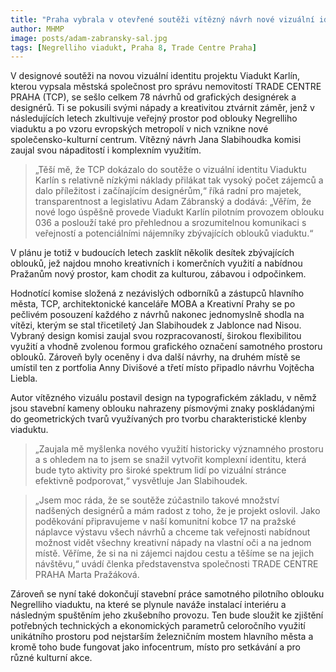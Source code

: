 ```yaml
---
title: "Praha vybrala v otevřené soutěži vítězný návrh nové vizuální identity Viaduktu Karlín"
author: MHMP
image: posts/adam-zabransky-sal.jpg
tags: [Negrelliho viadukt, Praha 8, Trade Centre Praha]
---
```

 
V designové soutěži na novou vizuální identitu projektu Viadukt Karlín, kterou vypsala městská společnost pro správu nemovitostí TRADE CENTRE PRAHA (TCP), se sešlo celkem 78 návrhů od grafických designérek a designérů. Ti se pokusili svými nápady a kreativitou ztvárnit záměr, jenž v následujících letech zkultivuje veřejný prostor pod oblouky Negrelliho viaduktu a po vzoru evropských metropolí v nich vznikne nové společensko-kulturní centrum. Vítězný návrh Jana Slabihoudka komisi zaujal svou nápaditostí i komplexním využitím.

> „Těší mě, že TCP dokázalo do soutěže o vizuální identitu Viaduktu Karlín s relativně nízkými náklady přilákat tak vysoký počet zájemců a dalo příležitost i začínajícím designérům,“ říká radní pro majetek, transparentnost a legislativu Adam Zábranský a dodává: „Věřím, že nové logo úspěšně provede Viadukt Karlín pilotním provozem oblouku 036 a poslouží také pro přehlednou a srozumitelnou komunikaci s veřejností a potenciálními nájemníky zbývajících oblouků viaduktu.“

V plánu je totiž v budoucích letech zasklít několik desítek zbývajících oblouků, jež najdou mnoho kreativních i komerčních využití a nabídnou Pražanům nový prostor, kam chodit za kulturou, zábavou i odpočinkem.

Hodnotící komise složená z nezávislých odborníků a zástupců hlavního města, TCP, architektonické kanceláře MOBA a Kreativní Prahy se po pečlivém posouzení každého z návrhů nakonec jednomyslně shodla na vítězi, kterým se stal třicetiletý Jan Slabihoudek z Jablonce nad Nisou. Vybraný design komisi zaujal svou rozpracovaností, širokou flexibilitou využití a vhodně zvolenou formou grafického označení samotného prostoru oblouků. Zároveň byly oceněny i dva další návrhy, na druhém místě se umístil ten z portfolia Anny Divišové a třetí místo připadlo návrhu Vojtěcha Liebla.

Autor vítězného vizuálu postavil design na typografickém základu, v němž jsou stavební kameny oblouku nahrazeny písmovými znaky poskládanými do geometrických tvarů využívaných pro tvorbu charakteristické klenby viaduktu. 

> „Zaujala mě myšlenka nového využití historicky významného prostoru a s ohledem na to jsem se snažil vytvořit komplexní identitu, která bude tyto aktivity pro široké spektrum lidí po vizuální stránce efektivně podporovat,“ vysvětluje Jan Slabihoudek.

> „Jsem moc ráda, že se soutěže zúčastnilo takové množství nadšených designérů a mám radost z toho, že je projekt oslovil. Jako poděkování připravujeme v naší komunitní kobce 17 na pražské náplavce výstavu všech návrhů a chceme tak veřejnosti nabídnout možnost vidět všechny kreativní nápady na vlastní oči a na jednom místě. Věříme, že si na ni zájemci najdou cestu a těšíme se na jejich návštěvu,“ uvádí členka představenstva společnosti TRADE CENTRE PRAHA Marta Pražáková.

Zároveň se nyní také dokončují stavební práce samotného pilotního oblouku Negrelliho viaduktu, na které se plynule naváže instalací interiéru a následným spuštěním jeho zkušebního provozu. Ten bude sloužit ke zjištění potřebných technických a ekonomických parametrů celoročního využití unikátního prostoru pod nejstarším železničním mostem hlavního města a kromě toho bude fungovat jako infocentrum, místo pro setkávání a pro různé kulturní akce.
